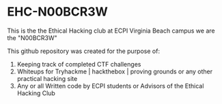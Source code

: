 # EHC-N00BCR3W

This is the the Ethical Hacking club at ECPI Virginia Beach campus we are the "N00BCR3W" 

This github repository was created for the purpose of:
  1. Keeping track of completed CTF challenges 
  2. Whiteups for Tryhackme | hackthebox | proving grounds or any other practical hacking site
  3. Any or all Written code by ECPI students or Advisors of the Ethical Hacking Club
